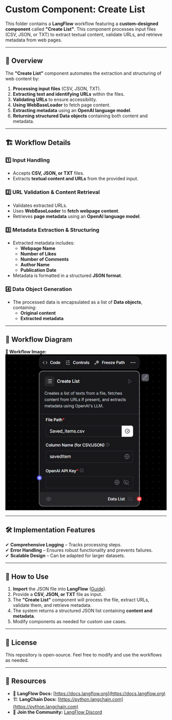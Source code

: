 # Custom Component: Create List  

This folder contains a **LangFlow** workflow featuring a **custom-designed component** called **"Create List"**. This component processes input files (CSV, JSON, or TXT) to extract textual content, validate URLs, and retrieve metadata from web pages.  

---

## 📌 Overview  

The **"Create List"** component automates the extraction and structuring of web content by:  
1. **Processing input files** (CSV, JSON, TXT).  
2. **Extracting text and identifying URLs** within the files.  
3. **Validating URLs** to ensure accessibility.  
4. **Using WebBaseLoader** to fetch page content.  
5. **Extracting metadata** using an **OpenAI language model**.  
6. **Returning structured Data objects** containing both content and metadata.  

---

## 🏗️ Workflow Details  

### **1️⃣ Input Handling**
- Accepts **CSV, JSON, or TXT** files.  
- Extracts **textual content and URLs** from the provided input.  

### **2️⃣ URL Validation & Content Retrieval**
- Validates extracted URLs.  
- Uses **WebBaseLoader** to **fetch webpage content**.  
- Retrieves **page metadata** using an **OpenAI language model**.  

### **3️⃣ Metadata Extraction & Structuring**
- Extracted metadata includes:  
  - **Webpage Name**  
  - **Number of Likes**  
  - **Number of Comments**  
  - **Author Name**  
  - **Publication Date**  
- Metadata is formatted in a structured **JSON format**.  

### **4️⃣ Data Object Generation**
- The processed data is encapsulated as a list of **Data objects**, containing:  
  - **Original content**  
  - **Extracted metadata**  

---

## 📌 Workflow Diagram  

**🔹 Workflow Image:**  
![Create List Component Flow](Create_List_Component.png)  

---

## 🛠️ Implementation Features  

✔ **Comprehensive Logging** – Tracks processing steps.  
✔ **Error Handling** – Ensures robust functionality and prevents failures.  
✔ **Scalable Design** – Can be adapted for larger datasets.  

---

## 🚀 How to Use  

1. **Import** the JSON file into **LangFlow** ([Guide](https://github.com/langflow-ai/langflow)).  
2. Provide a **CSV, JSON, or TXT** file as input.  
3. The **"Create List"** component will process the file, extract URLs, validate them, and retrieve metadata.  
4. The system returns a structured JSON list containing **content and metadata**.  
5. Modify components as needed for custom use cases.  

---

## 📜 License  
This repository is open-source. Feel free to modify and use the workflows as needed.  

---

## 🔗 Resources  
- 📖 **LangFlow Docs:** [https://docs.langflow.org](https://docs.langflow.org)  
- 🏗️ **LangChain Docs:** [https://python.langchain.com](https://python.langchain.com)  
- 💬 **Join the Community:** [LangFlow Discord](https://discord.gg/langflow)  
